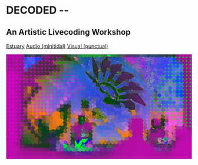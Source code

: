 <!-- # 💻 -->

<h1 id="cover-heading">
  DECODED --
</h1>
<h2 id="cover-heading">
  An Artistic Livecoding Workshop
</h2>

[Estuary](estuary/README.md)
[Audio (minitidal)](minitidal/README.md)
[Visual (punctual)](punctual/README.md)

<!-- background image -->
![](assets/images/antonio_3_background.png)

